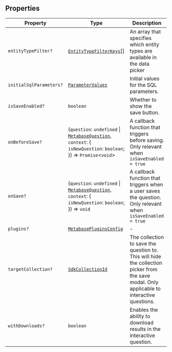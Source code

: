 ## Properties

| Property                                                  | Type                                                                                                                                        | Description                                                                                                                                 |
| --------------------------------------------------------- | ------------------------------------------------------------------------------------------------------------------------------------------- | ------------------------------------------------------------------------------------------------------------------------------------------- |
| <a id="entitytypefilter"></a> `entityTypeFilter?`         | [`EntityTypeFilterKeys`](internal/EntityTypeFilterKeys.md)[]                                                                                | An array that specifies which entity types are available in the data picker                                                                 |
| <a id="initialsqlparameters"></a> `initialSqlParameters?` | [`ParameterValues`](internal/ParameterValues.md)                                                                                            | Initial values for the SQL parameters.                                                                                                      |
| <a id="issaveenabled"></a> `isSaveEnabled?`               | `boolean`                                                                                                                                   | Whether to show the save button.                                                                                                            |
| <a id="onbeforesave"></a> `onBeforeSave?`                 | (`question`: `undefined` \| [`MetabaseQuestion`](MetabaseQuestion.md), `context`: \{ `isNewQuestion`: `boolean`; \}) => `Promise`\<`void`\> | A callback function that triggers before saving. Only relevant when `isSaveEnabled = true`                                                  |
| <a id="onsave"></a> `onSave?`                             | (`question`: `undefined` \| [`MetabaseQuestion`](MetabaseQuestion.md), `context`: \{ `isNewQuestion`: `boolean`; \}) => `void`              | A callback function that triggers when a user saves the question. Only relevant when `isSaveEnabled = true`                                 |
| <a id="plugins"></a> `plugins?`                           | [`MetabasePluginsConfig`](MetabasePluginsConfig.md)                                                                                         | -                                                                                                                                           |
| <a id="targetcollection"></a> `targetCollection?`         | [`SdkCollectionId`](internal/SdkCollectionId.md)                                                                                            | The collection to save the question to. This will hide the collection picker from the save modal. Only applicable to interactive questions. |
| <a id="withdownloads"></a> `withDownloads?`               | `boolean`                                                                                                                                   | Enables the ability to download results in the interactive question.                                                                        |
